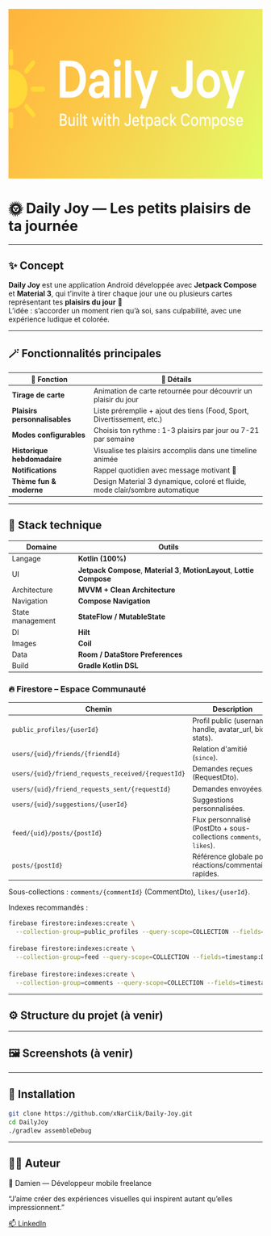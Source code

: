 ![screenshot](docs/banner.png)

# 🌞 Daily Joy — Les petits plaisirs de ta journée

---

## ✨ Concept

**Daily Joy** est une application Android développée avec **Jetpack Compose** et **Material 3**, qui t’invite à tirer chaque jour une ou plusieurs cartes représentant tes **plaisirs du jour** 🎉  
L’idée : s’accorder un moment rien qu’à soi, sans culpabilité, avec une expérience ludique et colorée.

---

## 🪄 Fonctionnalités principales

| 🌟 Fonction | 🧩 Détails |
|--------------|------------|
| **Tirage de carte** | Animation de carte retournée pour découvrir un plaisir du jour |
| **Plaisirs personnalisables** | Liste préremplie + ajout des tiens (Food, Sport, Divertissement, etc.) |
| **Modes configurables** | Choisis ton rythme : 1-3 plaisirs par jour ou 7-21 par semaine |
| **Historique hebdomadaire** | Visualise tes plaisirs accomplis dans une timeline animée |
| **Notifications** | Rappel quotidien avec message motivant 💬 |
| **Thème fun & moderne** | Design Material 3 dynamique, coloré et fluide, mode clair/sombre automatique |

---

## 🧱 Stack technique

| Domaine | Outils |
|----------|--------|
| Langage | **Kotlin (100%)** |
| UI | **Jetpack Compose**, **Material 3**, **MotionLayout**, **Lottie Compose** |
| Architecture | **MVVM + Clean Architecture** |
| Navigation | **Compose Navigation** |
| State management | **StateFlow / MutableState** |
| DI | **Hilt** |
| Images | **Coil** |
| Data | **Room / DataStore Preferences** |
| Build | **Gradle Kotlin DSL** |

### 🔥 Firestore – Espace Communauté

| Chemin | Description |
| --- | --- |
| `public_profiles/{userId}` | Profil public (username, handle, avatar_url, bio, stats). |
| `users/{uid}/friends/{friendId}` | Relation d'amitié (`since`). |
| `users/{uid}/friend_requests_received/{requestId}` | Demandes reçues (RequestDto). |
| `users/{uid}/friend_requests_sent/{requestId}` | Demandes envoyées. |
| `users/{uid}/suggestions/{userId}` | Suggestions personnalisées. |
| `feed/{uid}/posts/{postId}` | Flux personnalisé (PostDto + sous-collections `comments`, `likes`). |
| `posts/{postId}` | Référence globale pour réactions/commentaires rapides. |

Sous-collections : `comments/{commentId}` (CommentDto), `likes/{userId}`.

Indexes recommandés :

```bash
firebase firestore:indexes:create \
  --collection-group=public_profiles --query-scope=COLLECTION --fields=username:ASC,handle:ASC

firebase firestore:indexes:create \
  --collection-group=feed --query-scope=COLLECTION --fields=timestamp:DESC

firebase firestore:indexes:create \
  --collection-group=comments --query-scope=COLLECTION --fields=timestamp:ASC
```

---

## ⚙️ Structure du projet (à venir)

---

## 🖼️ Screenshots (à venir)

---

## 🚀 Installation

```bash
git clone https://github.com/xNarCiik/Daily-Joy.git
cd DailyJoy
./gradlew assembleDebug
```

---

## 👨‍💻 Auteur

👋 Damien — Développeur mobile freelance

“J’aime créer des expériences visuelles qui inspirent autant qu’elles impressionnent.”

[📫 LinkedIn](https://www.linkedin.com/in/damien-legagnoux)
